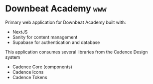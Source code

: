# Downbeat Academy `www`

Primary web application for Downbeat Academy built with:

- NextJS
- Sanity for content management
- Supabase for authentication and database

This application consumes several libraries from the Cadence Design system

- Cadence Core (components)
- Cadence Icons
- Cadence Tokens